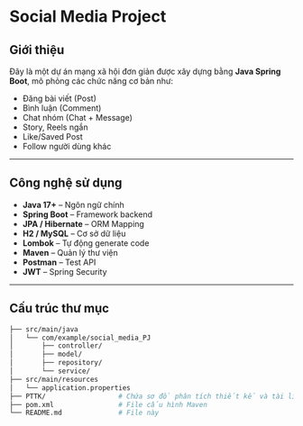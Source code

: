 # Social Media Project

## Giới thiệu
Đây là một dự án mạng xã hội đơn giản được xây dựng bằng **Java Spring Boot**, mô phỏng các chức năng cơ bản như:
- Đăng bài viết (Post)
- Bình luận (Comment)
- Chat nhóm (Chat + Message)
- Story, Reels ngắn
- Like/Saved Post
- Follow người dùng khác 
---
##  Công nghệ sử dụng
- **Java 17+** – Ngôn ngữ chính  
- **Spring Boot** – Framework backend  
- **JPA / Hibernate** – ORM Mapping  
- **H2 / MySQL** – Cơ sở dữ liệu  
- **Lombok** – Tự động generate code  
- **Maven** – Quản lý thư viện  
- **Postman** – Test API  
- **JWT** – Spring Security  
---
## Cấu trúc thư mục
```bash
├── src/main/java
│   └── com/example/social_media_PJ
│       ├── controller/
│       ├── model/
│       ├── repository/
│       └── service/
├── src/main/resources
│   └── application.properties
├── PTTK/                  # Chứa sơ đồ phân tích thiết kế và tài liệu REST-API
├── pom.xml                # File cấu hình Maven
└── README.md              # File này
